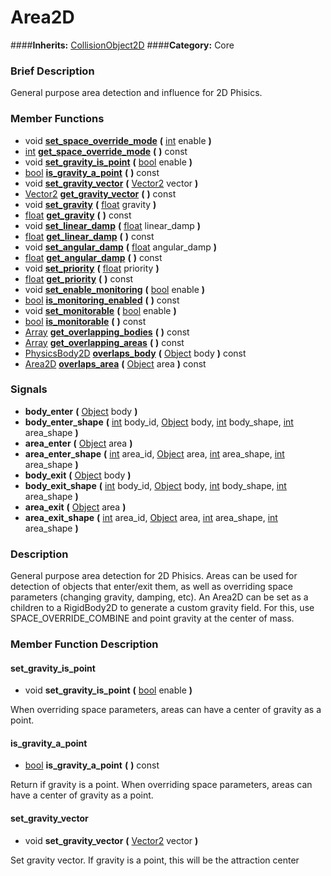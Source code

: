 #  Area2D  
####**Inherits:** [CollisionObject2D](class_collisionobject2d)
####**Category:** Core

###  Brief Description  
General purpose area detection and influence for 2D Phisics.

###  Member Functions 
  * void  **[set&#95;space&#95;override&#95;mode](#set_space_override_mode)**  **(** [int](class_int) enable  **)**
  * [int](class_int)  **[get&#95;space&#95;override&#95;mode](#get_space_override_mode)**  **(** **)** const
  * void  **[set&#95;gravity&#95;is&#95;point](#set_gravity_is_point)**  **(** [bool](class_bool) enable  **)**
  * [bool](class_bool)  **[is&#95;gravity&#95;a&#95;point](#is_gravity_a_point)**  **(** **)** const
  * void  **[set&#95;gravity&#95;vector](#set_gravity_vector)**  **(** [Vector2](class_vector2) vector  **)**
  * [Vector2](class_vector2)  **[get&#95;gravity&#95;vector](#get_gravity_vector)**  **(** **)** const
  * void  **[set&#95;gravity](#set_gravity)**  **(** [float](class_float) gravity  **)**
  * [float](class_float)  **[get&#95;gravity](#get_gravity)**  **(** **)** const
  * void  **[set&#95;linear&#95;damp](#set_linear_damp)**  **(** [float](class_float) linear_damp  **)**
  * [float](class_float)  **[get&#95;linear&#95;damp](#get_linear_damp)**  **(** **)** const
  * void  **[set&#95;angular&#95;damp](#set_angular_damp)**  **(** [float](class_float) angular_damp  **)**
  * [float](class_float)  **[get&#95;angular&#95;damp](#get_angular_damp)**  **(** **)** const
  * void  **[set&#95;priority](#set_priority)**  **(** [float](class_float) priority  **)**
  * [float](class_float)  **[get&#95;priority](#get_priority)**  **(** **)** const
  * void  **[set&#95;enable&#95;monitoring](#set_enable_monitoring)**  **(** [bool](class_bool) enable  **)**
  * [bool](class_bool)  **[is&#95;monitoring&#95;enabled](#is_monitoring_enabled)**  **(** **)** const
  * void  **[set&#95;monitorable](#set_monitorable)**  **(** [bool](class_bool) enable  **)**
  * [bool](class_bool)  **[is&#95;monitorable](#is_monitorable)**  **(** **)** const
  * [Array](class_array)  **[get&#95;overlapping&#95;bodies](#get_overlapping_bodies)**  **(** **)** const
  * [Array](class_array)  **[get&#95;overlapping&#95;areas](#get_overlapping_areas)**  **(** **)** const
  * [PhysicsBody2D](class_physicsbody2d)  **[overlaps&#95;body](#overlaps_body)**  **(** [Object](class_object) body  **)** const
  * [Area2D](class_area2d)  **[overlaps&#95;area](#overlaps_area)**  **(** [Object](class_object) area  **)** const

###  Signals  
  *  **body&#95;enter**  **(** [Object](class_object) body  **)**
  *  **body&#95;enter&#95;shape**  **(** [int](class_int) body_id, [Object](class_object) body, [int](class_int) body_shape, [int](class_int) area_shape  **)**
  *  **area&#95;enter**  **(** [Object](class_object) area  **)**
  *  **area&#95;enter&#95;shape**  **(** [int](class_int) area_id, [Object](class_object) area, [int](class_int) area_shape, [int](class_int) area_shape  **)**
  *  **body&#95;exit**  **(** [Object](class_object) body  **)**
  *  **body&#95;exit&#95;shape**  **(** [int](class_int) body_id, [Object](class_object) body, [int](class_int) body_shape, [int](class_int) area_shape  **)**
  *  **area&#95;exit**  **(** [Object](class_object) area  **)**
  *  **area&#95;exit&#95;shape**  **(** [int](class_int) area_id, [Object](class_object) area, [int](class_int) area_shape, [int](class_int) area_shape  **)**

###  Description  
General purpose area detection for 2D Phisics. Areas can be used for detection of objects that enter/exit them, as well as overriding space parameters (changing gravity, damping, etc). An Area2D can be set as a children to a RigidBody2D to generate a custom gravity field. For this, use SPACE_OVERRIDE_COMBINE and point gravity at the center of mass.

###  Member Function Description  

#### <a name="set_gravity_is_point">set_gravity_is_point</a>
  * void  **set&#95;gravity&#95;is&#95;point**  **(** [bool](class_bool) enable  **)**

When overriding space parameters, areas can have a center of gravity as a point.

#### <a name="is_gravity_a_point">is_gravity_a_point</a>
  * [bool](class_bool)  **is&#95;gravity&#95;a&#95;point**  **(** **)** const

Return if gravity is a point. When overriding space parameters, areas can have a center of gravity as a point.

#### <a name="set_gravity_vector">set_gravity_vector</a>
  * void  **set&#95;gravity&#95;vector**  **(** [Vector2](class_vector2) vector  **)**

Set gravity vector. If gravity is a point, this will be the attraction center
